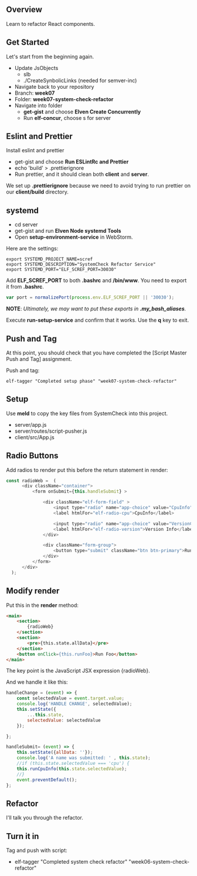## Overview

Learn to refactor React components.

## Get Started

Let's start from the beginning again.

- Update JsObjects
  - slb
  - ./CreateSynbolicLinks (needed for semver-inc)
- Navigate back to your repository
- Branch: **week07**
- Folder: **week07-system-check-refactor**
- Navigate into folder
  - **get-gist** and choose **Elven Create Concurrently**
  - Run **elf-concur**, choose s for server

## Eslint and Prettier

Install eslint and prettier

- get-gist and choose **Run ESLintRc and Prettier**
- echo 'build' > .prettierignore
- Run prettier, and it should clean both **client** and **server**.

We set up **.prettierignore** because we need to avoid trying to run prettier on our **client/build** directory.

## systemd

- cd server
- get-gist and run **Elven Node systemd Tools**
- Open **setup-environment-service** in WebStorm.

Here are the settings:

    export SYSTEMD_PROJECT_NAME=scref
    export SYSTEMD_DESCRIPTION="SystemCheck Refactor Service"
    export SYSTEMD_PORT="ELF_SCREF_PORT=30030"

Add **ELF_SCREF_PORT** to both **.bashrc** and **/bin/www**. You need to export it from **.bashrc**.

```JavaScript
var port = normalizePort(process.env.ELF_SCREF_PORT || '30030');
```

**NOTE**: _Ultimately, we may want to put these exports in **.my_bash_aliases**._

Execute **run-setup-service** and confirm that it works. Use the **q** key to exit.

## Push and Tag

At this point, you should check that you have completed the [Script Master Push and Tag] assignment.

Push and tag:

    elf-tagger "Completed setup phase" "week07-system-check-refactor"

## Setup

Use **meld** to copy the key files from SystemCheck into this project.

- server/app.js
- server/routes/script-pusher.js
- client/src/App.js

## Radio Buttons

Add radios to render put this before the return statement in render:

```javascript
const radioWeb =  (
      <div className="container">
          <form onSubmit={this.handleSubmit} >

              <div className="elf-form-field" >
                  <input type="radio" name="app-choice" value="CpuInfo" id="elf-radio-cpu" onChange={this.handleChange}/>
                  <label htmlFor="elf-radio-cpu">CpuInfo</label>

                  <input type="radio" name="app-choice" value="VersionCheck" id="elf-radio-version" onChange={this.handleChange}/>
                  <label htmlFor="elf-radio-version">Version Info</label>
              </div>

              <div className="form-group">
                  <button type="submit" className="btn btn-primary">Run System Script</button>
              </div>
          </form>
      </div>
  );
```

## Modify render

Put this in the **render** method:

```html
<main>
    <section>
        {radioWeb}
    </section>
    <section>
        <pre>{this.state.allData}</pre>
    </section>
    <button onClick={this.runFoo}>Run Foo</button>
</main>
```

The key point is the JavaScript JSX expression {radioWeb}.

And we handle it like this:

```javascript
handleChange = (event) => {
    const selectedValue = event.target.value;
    console.log('HANDLE CHANGE', selectedValue);
    this.setState({
        ...this.state,
        selectedValue: selectedValue
    });

};

handleSubmit= (event) => {
    this.setState({allData: ''});
    console.log('A name was submitted: ' , this.state);
    //if (this.state.selectedValue === 'cpu') {
    this.runCpuInfo(this.state.selectedValue);
    //}
    event.preventDefault();
};
```

## Refactor

I'll talk you through the refactor.

## Turn it in

Tag and push with script:

- elf-tagger "Completed system check refactor" "week06-system-check-refactor"
